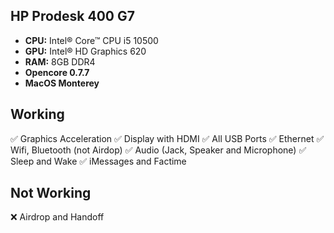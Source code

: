 ## HP Prodesk 400 G7

- **CPU:** Intel® Core™ CPU i5 10500 
- **GPU:** Intel® HD Graphics 620
- **RAM:** 8GB DDR4
- **Opencore 0.7.7**
- **MacOS Monterey**

## Working

✅ Graphics Acceleration
✅ Display with HDMI
✅ All USB Ports
✅ Ethernet
✅ Wifi, Bluetooth (not Airdop)
✅ Audio (Jack, Speaker and Microphone)
✅ Sleep and Wake
✅ iMessages and Factime

## Not Working

❌ Airdrop and Handoff